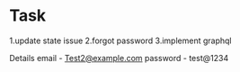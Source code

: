 # Task

1.update state issue
2.forgot password
3.implement graphql

Details
email - Test2@example.com
password - test@1234

